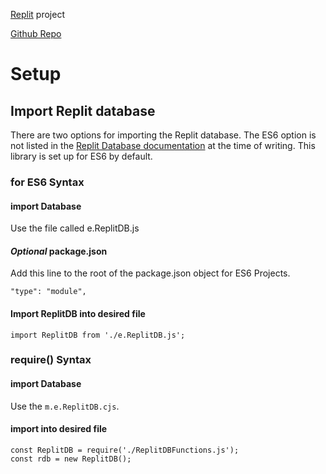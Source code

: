 [Replit](https://replit.com/@GeorgeSchafer/ReplitDB) project

[Github Repo](https://github.com/GeorgeSchafer/ReplitDB)

# Setup

## Import Replit database

There are two options for importing the Replit database. The ES6 option is not listed in the [Replit Database documentation](https://docs.replit.com/hosting/databases/replit-database) at the time of writing. This library is set up for ES6 by default.

### for ES6 Syntax

#### import Database

Use the file called e.ReplitDB.js

#### *Optional* package.json

Add this line to the root of the package.json object for ES6 Projects.

```
"type": "module",
```

#### Import ReplitDB into desired file

```
import ReplitDB from './e.ReplitDB.js';
```

### require() Syntax

#### import Database

Use the `m.e.ReplitDB.cjs`.

#### import into desired file

```
const ReplitDB = require('./ReplitDBFunctions.js');
const rdb = new ReplitDB();
```

